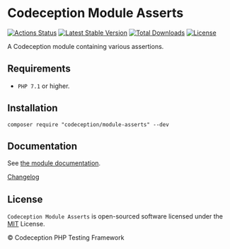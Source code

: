 # Codeception Module Asserts

[![Actions Status](https://github.com/Codeception/module-asserts/workflows/CI/badge.svg)](https://github.com/Codeception/module-asserts/actions)
[![Latest Stable Version](https://poser.pugx.org/codeception/module-asserts/v/stable)](https://github.com/Codeception/module-asserts/releases)
[![Total Downloads](https://poser.pugx.org/codeception/module-asserts/downloads)](https://packagist.org/packages/codeception/module-asserts)
[![License](https://poser.pugx.org/codeception/module-asserts/license)](/LICENSE)

A Codeception module containing various assertions.

## Requirements

* `PHP 7.1` or higher.

## Installation

```
composer require "codeception/module-asserts" --dev
```

## Documentation

See [the module documentation](https://codeception.com/docs/modules/Asserts).

[Changelog](https://github.com/Codeception/module-asserts/releases)

## License

`Codeception Module Asserts` is open-sourced software licensed under the [MIT](/LICENSE) License.

© Codeception PHP Testing Framework
